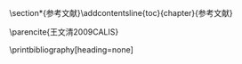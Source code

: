 <!--%%% 参考文献与附录-->

\section*{参考文献}\addcontentsline{toc}{chapter}{参考文献}


\parencite{王文清2009CALIS}

\printbibliography[heading=none]

